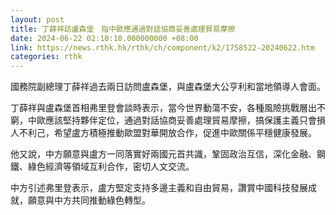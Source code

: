 ```yaml
---
layout: post
title: 丁薛祥訪盧森堡　指中歐應通過對話協商妥善處理貿易摩擦
date: 2024-06-22 02:10:10.000000000 +08:00
link: https://news.rthk.hk/rthk/ch/component/k2/1758522-20240622.htm
categories: rthk
---
```


國務院副總理丁薛祥過去兩日訪問盧森堡，與盧森堡大公亨利和當地領導人會面。

丁薛祥與盧森堡首相弗里登會談時表示，當今世界動蕩不安，各種風險挑戰層出不窮，中歐應該堅持夥伴定位，通過對話協商妥善處理貿易摩擦，搞保護主義只會損人不利己，希望盧方積極推動歐盟對華開放合作，促進中歐關係平穩健康發展。

他又說，中方願意與盧方一同落實好兩國元首共識，鞏固政治互信，深化金融、鋼鐵、綠色經濟等領域互利合作，密切人文交流。

中方引述弗里登表示，盧方堅定支持多邊主義和自由貿易，讚賞中國科技發展成就，願意與中方共同推動綠色轉型。

